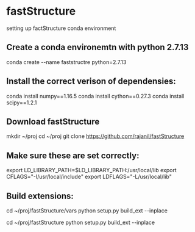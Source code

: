 # fastStructure
setting up factStructure conda environment 


## Create a conda environemtn with python 2.7.13
conda create --name faststructre python=2.7.13

## Install the correct verison of dependensies:
conda install numpy==1.16.5
conda install cython==0.27.3
conda install scipy==1.2.1

## Download fastStructure
mkdir ~/proj
cd ~/proj
git clone https://github.com/rajanil/fastStructure

## Make sure these are set correctly:
export LD_LIBRARY_PATH=$LD_LIBRARY_PATH:/usr/local/lib
export CFLAGS="-I/usr/local/include"
export LDFLAGS="-L/usr/local/lib"

## Build extensions:
cd ~/proj/fastStructure/vars
python setup.py build_ext --inplace

cd ~/proj/fastStructure
python setup.py build_ext --inplace
